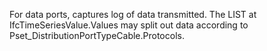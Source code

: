 ﻿For data ports, captures log of data transmitted.  The LIST at IfcTimeSeriesValue.Values may split out data according to Pset_DistributionPortTypeCable.Protocols.
